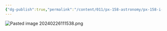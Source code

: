 ```yaml
---
{"dg-publish":true,"permalink":"/content/011/px-158-astronomy/px-158-i-stars/px-158-i3-theoretician-s-h-r-diagram/","noteIcon":"1","created":"2024-11-25T10:50:32.000+00:00","updated":"2024-11-26T20:14:02.920+00:00"}
---
```


![Pasted image 20240226111538.png](/img/user/pics/Pasted%20image%2020240226111538.png)
